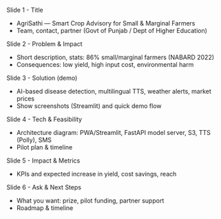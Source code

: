 Slide 1 - Title
- AgriSathi — Smart Crop Advisory for Small & Marginal Farmers
- Team, contact, partner (Govt of Punjab / Dept of Higher Education)


Slide 2 - Problem & Impact
- Short description, stats: 86% small/marginal farmers (NABARD 2022)
- Consequences: low yield, high input cost, environmental harm


Slide 3 - Solution (demo)
- AI-based disease detection, multilingual TTS, weather alerts, market prices
- Show screenshots (Streamlit) and quick demo flow


Slide 4 - Tech & Feasibility
- Architecture diagram: PWA/Streamlit, FastAPI model server, S3, TTS (Polly), SMS
- Pilot plan & timeline


Slide 5 - Impact & Metrics
- KPIs and expected increase in yield, cost savings, reach


Slide 6 - Ask & Next Steps
- What you want: prize, pilot funding, partner support
- Roadmap & timeline